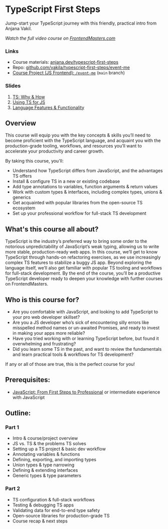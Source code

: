# TypeScript First Steps

Jump-start your TypeScript journey with this friendly, practical intro from Anjana Vakil.

_Watch the full video course on [FrontendMasters.com](https://frontendmasters.com/workshops/typescript-first-steps)_
### Links

- Course materials: [anjana.dev/typescript-first-steps](https://anjana.dev/typescript-first-steps)
- Repo: [github.com/vakila/typescript-first-steps/event-me](https://github.com/vakila/typescript-first-steps/event-me)
- [Course Project (JS Frontend): `/event-me`](https://github.com/vakila/typescript-first-steps/event-me) (`main` branch)

### Slides

1. [TS: Why & How](https://anjana.dev/typescript-first-steps/0.html)
2. [Using TS for JS](https://anjana.dev/typescript-first-steps/1.html)
3. [Language Features & Functionality](https://anjana.dev/typescript-first-steps/2.html)

## Overview
  This course will equip you with the key concepts & skills you’ll need to become proficient with the TypeScript language, and acquaint you with the production-grade tooling, workflows, and resources you’ll want to accelerate your productivity and career growth.


By taking this course, you'll:
  - Understand how TypeScript differs from JavaScript, and the advantages TS offers
  - Install & configure TS in a new or existing codebase
  - Add type annotations to variables, function arguments & return values
  - Work with custom types & interfaces, including complex types, unions & generics
  - Get acquainted with popular libraries from the open-source TS ecosystem
  - Set up your professional workflow for full-stack TS development

## What's this course all about? 
  TypeScript is the industry’s preferred way to bring some order to the notorious unpredictability of JavaScript’s weak typing, allowing us to write more stable, production-ready web apps. In this course, we’ll get to know TypeScript through hands-on refactoring exercises, as we use increasingly complex TS features to stabilize a buggy JS app. Beyond exploring the language itself, we’ll also get familiar with popular TS tooling and workflows for full-stack development. By the end of the course, you’ll be a productive TypeScript developer ready to deepen your knowledge with further courses on FrontendMasters.

## Who is this course for?

- Are you comfortable with JavaScript, and looking to add TypeScript to your pro web developer skillset?
- Are you a JS developer who’s sick of encountering silly errors like misspelled method names or un-awaited Promises, and ready to invest in making your apps more reliable?
- Have you tried working with or learning TypeScript before, but found it overwhelming and frustrating?
- Did you learn some TS in the past, and want to review the fundamentals and learn practical tools & workflows for TS development?
	
If any or all of those are true, this is the perfect course for you!

## Prerequisites:

- [JavaScript: From First Steps to Professional](https://anjana.dev/javascript-first-steps) or intermediate experience with JavaScript
	
## Outline: 

### Part 1

- Intro & course/project overview
- JS vs. TS & the problems TS solves
- Setting up a TS project & basic dev workflow
- Annotating variables & functions
- Defining, exporting, and importing types
- Union types & type narrowing
- Defining & extending interfaces 
- Generic types & type parameters

### Part 2

- TS configuration & full-stack workflows
- Testing & debugging TS apps
- Validating data for end-to-end type safety
- Open-source libraries for production-grade TS
- Course recap & next steps
	

